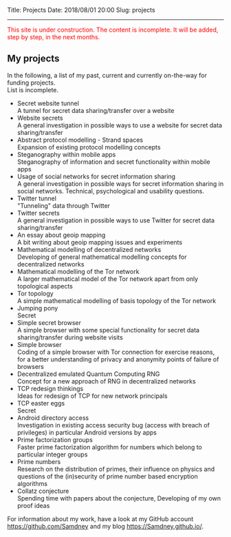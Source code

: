 Title:          Projects
Date:           2018/08/01 20:00
Slug:           projects

<hr />

<p>
<font style="color: red;">This site is under construction. The content is incomplete. It will be added, step by step, in the next months.</font>
</p>

<h2 id="MyProjects">My projects</h2> <!-- TODO: Current projects -->
<p>
In the following, a list of my past, current and currently on-the-way for funding projects.<br />
List is incomplete.
<ul>
    <li>
	    Secret website tunnel<br />
        <font style="font-size:14px;">
            A tunnel for secret data sharing/transfer over a website
        </font>
    </li>
    <li>
	    Website secrets<br />
        <font style="font-size:14px;">
            A general investigation in possible ways to use a website for secret data sharing/transfer
        </font>
    </li>
    <li>
	    Abstract protocol modelling - Strand spaces<br />
        <font style="font-size:14px;">
            Expansion of existing protocol modelling concepts
        </font>
    </li>
    <li>
	    Steganography within mobile apps<br />
        <font style="font-size:14px;">
            Steganography of information and secret functionality within mobile apps
        </font>
    </li>
    <li>
	    Usage of social networks for secret information sharing<br />
        <font style="font-size:14px;">
            A general investigation in possible ways for secret information sharing in social networks. Technical, psychological and usability questions.
        </font>
    </li>
    <li>
	    Twitter tunnel<br />
        <font style="font-size:14px;">
            "Tunneling" data through Twitter
        </font>
    </li>
    <li>
	    Twitter secrets<br />
        <font style="font-size:14px;">
            A general investigation in possible ways to use Twitter for secret data sharing/transfer
        </font>
    </li>
    <li>
	    An essay about geoip mapping<br />
        <font style="font-size:14px;">
            A bit writing about geoip mapping issues and experiments
        </font>
    </li>
    <li>
	    Mathematical modelling of decentralized networks<br />
        <font style="font-size:14px;">
            Developing of general mathematical modelling concepts for decentralized networks
        </font>
    </li>
    <li>
	    Mathematical modelling of the Tor network<br />
        <font style="font-size:14px;">
            A larger mathematical model of the Tor network apart from only topological aspects
        </font>
    </li>
    <li>
	    Tor topology<br />
        <font style="font-size:14px;">
            A simple mathematical modelling of basis topology of the Tor network
        </font>
    </li>
    <li>
	    Jumping pony<br />
        <font style="font-size:14px;">
            Secret
        </font>
    </li>
    <li>
	    Simple secret browser<br />
        <font style="font-size:14px;">
            A simple browser with some special functionality for secret data sharing/transfer during website visits
        </font>
    </li>
    <li>
	    Simple browser<br />
        <font style="font-size:14px;">
            Coding of a simple browser with Tor connection for exercise reasons, for a better understanding of privacy and anonymity points of failure of browsers
        </font>
    </li>
    <li>
	    Decentralized emulated Quantum Computing RNG<br />
        <font style="font-size:14px;">
            Concept for a new approach of RNG in decentralized networks 
        </font>
    </li>
    <li>
	    TCP redesign thinkings<br />
        <font style="font-size:14px;">
            Ideas for redesign of TCP for new network principals
        </font>
    </li>
    <li>
	    TCP easter eggs<br />
        <font style="font-size:14px;">
            Secret
        </font>
    </li>
    <li>
	    Android directory access<br />
        <font style="font-size:14px;">
            Investigation in existing access security bug (access with breach of privileges) in particular Android versions by apps
        </font>
    </li>
    <li>
	    Prime factorization groups<br />
        <font style="font-size:14px;">
            Faster prime factorization algorithm for numbers which belong to particular integer groups
        </font>
    </li>
    <li>
	    Prime numbers<br />
        <font style="font-size:14px;">
            Research on the distribution of primes, their influence on physics and questions of the (in)security of prime number based encryption algorithms
        </font>
    </li>
    <li>
	    Collatz conjecture<br />
        <font style="font-size:14px;">
            Spending time with papers about the conjecture, Developing of my own proof ideas
        </font>
    </li>
</ul>
</p>

<p>
For information about my work, have a look at my GitHub account <a href="https://github.com/Samdney" target="_blank">https://github.com/Samdney</a> and my blog <a href="https://Samdney.github.io/" target="_blank">https://Samdney.github.io/</a>.
</p>
